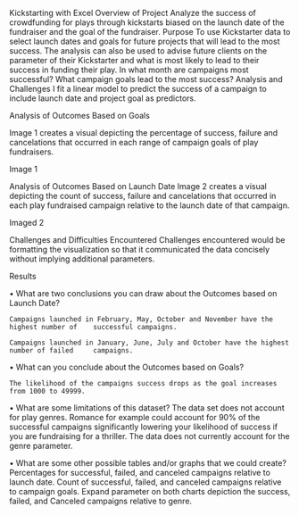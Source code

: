 Kickstarting with Excel
Overview of Project
Analyze the success of crowdfunding for plays through kickstarts biased on the launch date of the fundraiser and the goal of the fundraiser. 
Purpose
To use Kickstarter data to select launch dates and goals for future projects that will lead to the most success. The analysis can also be used to advise future clients on the parameter of their Kickstarter and what is most likely to lead to their success in funding their play. In what month are campaigns most successful? What campaign goals lead to the most success?
Analysis and Challenges
I fit a linear model to predict the success of a campaign to include launch date and project goal as predictors. 

Analysis of Outcomes Based on Goals

Image 1 creates a visual depicting the percentage of success, failure and cancelations that occurred in each range of campaign goals of play fundraisers.


Image 1











Analysis of Outcomes Based on Launch Date
Image 2 creates a visual depicting the count of success, failure and cancelations that occurred in each play fundraised campaign relative to the launch date of that campaign.


Imaged 2


Challenges and Difficulties Encountered
Challenges encountered would be formatting the visualization so that it communicated the data concisely without implying additional parameters.


Results

•	What are two conclusions you can draw about the Outcomes based on Launch Date?

	Campaigns launched in February, May, October and November have the highest number of 	successful campaigns.

	Campaigns launched in January, June, July and October have the highest number of failed 	campaigns.

•	What can you conclude about the Outcomes based on Goals?

	The likelihood of the campaigns success drops as the goal increases from 1000 to 49999.

•	What are some limitations of this dataset?
	The data set does not account for play genres. Romance for example could account for 90% 	of the successful campaigns significantly lowering your 
	likelihood of success if you are fundraising for a thriller. The data does not currently account 	for the genre parameter.



•	What are some other possible tables and/or graphs that we could create?
	Percentages for successful, failed, and canceled campaigns relative to launch date. 
	Count of successful, failed, and canceled campaigns relative to campaign goals.
	Expand parameter on both charts depiction the success, failed, and Canceled campaigns 	relative to genre.


